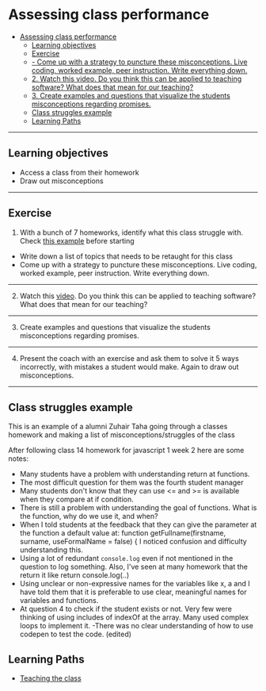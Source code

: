 # Assessing class performance

- [Assessing class performance](#assessing-class-performance)
  - [Learning objectives](#learning-objectives)
  - [Exercise](#exercise)
  - [- Come up with a strategy to puncture these misconceptions. Live coding, worked example, peer instruction. Write everything down.](#ullicome-up-with-a-strategy-to-puncture-these-misconceptions-live-coding-worked-example-peer-instruction-write-everything-downliul)
  - [2. Watch this video. Do you think this can be applied to teaching software? What does that mean for our teaching?](#2-watch-this-video-do-you-think-this-can-be-applied-to-teaching-software-what-does-that-mean-for-our-teaching)
  - [3. Create examples and questions that visualize the students misconceptions regarding promises.](#3-create-examples-and-questions-that-visualize-the-students-misconceptions-regarding-promises)
  - [Class struggles example](#class-struggles-example)
  - [Learning Paths](#learning-paths)

---

## Learning objectives

- Access a class from their homework
- Draw out misconceptions

---

## Exercise

1. With a bunch of 7 homeworks, identify what this class struggle with. Check [this example](#class-struggles-example) before starting
 - Write down a list of topics that needs to be retaught for this class
 - Come up with a strategy to puncture these misconceptions. Live coding, worked example, peer instruction. Write everything down.
---
2. Watch this [video](https://www.youtube.com/watch?v=eVtCO84MDj8). Do you think this can be applied to teaching software? What does that mean for our teaching?
---
3. Create examples and questions that visualize the students misconceptions regarding promises.
---
4. Present the coach with an exercise and ask them to solve it 5 ways incorrectly, with mistakes a student would make. Again to draw out misconceptions.

---

## Class struggles example
This is an example of a alumni Zuhair Taha going through a classes homework and making a list of misconceptions/struggles of the class

After following class 14 homework for javascript 1 week 2 here are some notes:
- Many students have a problem with understanding return at functions.
- The most difficult question for them was the fourth student manager
- Many students don't know that they can use <= and >= is available when they compare at if condition.
- There is still a problem with understanding the goal of functions. What is the function, why do we use it, and when?
- When I told students at the feedback that they can give the parameter at the function a default value at:
function getFullname(firstname, surname, useFormalName = false) {
I noticed confusion and difficulty understanding this.
- Using a lot of redundant `console.log` even if not mentioned in the question to log something. Also, I've seen at many homework that the return it like
return console.log(..)
- Using unclear or non-expressive names for the variables like x, a and I have told them that it is preferable to use clear, meaningful names for variables and functions.
- At question 4 to check if the student exists or not. Very few were thinking of using includes of indexOf at the array. Many used complex loops to implement it.
-There was no clear understanding of how to use codepen to test the code. (edited) 

## Learning Paths

- [Teaching the class](../learning-paths/teaching-the-class.md)